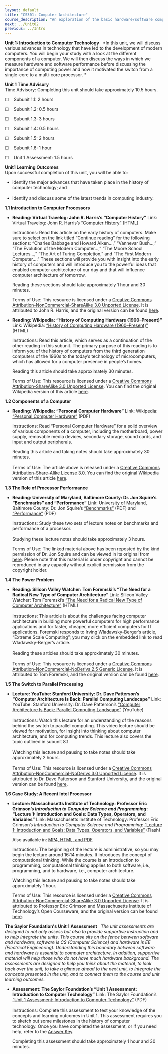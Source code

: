 ```yaml
---
layout: default
title: "CS301: Computer Architecture"
course_description: "An exploration of the basic hardware/software components, assembly language, and functional architecture design of computers."
next: ../Unit02
previous: ../Intro
---
```

**Unit 1: Introduction to Computer Technology** <span id="1"></span> 
*In this unit, we will discuss various advances in technology that have
led to the development of modern computers. You will begin your study
with a look at the different components of a computer. We will then
discuss the ways in which we measure hardware and software performance
before discussing the importance of computing power and how it motivated
the switch from a single-core to a multi-core processor. *

**Unit 1 Time Advisory**  
Time Advisory: Completing this unit should take approximately 10.5
hours.  
  
 ☐    Subunit 1.1: 2 hours  
  
 ☐    Subunit 1.2: 0.5 hours  
  
 ☐    Subunit 1.3: 3 hours  
  
 ☐    Subunit 1.4: 0.5 hours  
  
 ☐    Subunit 1.5: 2 hours  
  
 ☐    Subunit 1.6: 1 hour   
  
 ☐    Unit 1 Assessment: 1.5 hours

**Unit1 Learning Outcomes**  
Upon successful completion of this unit, you will be able to:  
-   identify the major advances that have taken place in the history of
    computer technology; and  
      
-   identify and discuss some of the latest trends in computing
    industry.

**1.1 Introduction to Computer Processors** <span id="1.1"></span> 
-   **Reading: Virtual Travelog: John R. Harris’s “Computer History”**
    Link: Virtual Travelog: John R. Harris’s [“Computer
    History”](http://resources.saylor.org.s3.amazonaws.com/CS/CS301/CS301-1.1-VirtualTravelogEarlyComputerHistory-CCBYNCSA_files/CS301-1.1-VirtualTravelogEarlyComputerHistory-CCBYNCSA.html)
    (HTML)  
      
     Instructions: Read this article on the early history of computers.
    Make sure to select on the link titled “Continue reading” for the
    following sections: “Charles Babbage and Howard Aiken…,” “Vannevar
    Bush…,” “The Evolution of the Modern Computer…,” “The Moore School
    Lectures…,” “The Art of Turing Completion,” and “The First Modern
    Computer….” These sections will provide you with insight into the
    early history of computers and will introduce you to the powerful
    ideas that enabled computer architecture of our day and that will
    influence computer architecture of tomorrow.  
      
     Reading these sections should take approximately 1 hour and 30
    minutes.  
      
     Terms of Use: This resource is licensed under a [Creative Commons
    Attribution-NonCommercial-ShareAlike 3.0 Unported
    License](http://creativecommons.org/licenses/by-nc-sa/3.0/). It is
    attributed to John R. Harris, and the original version can be found
    [here](http://www.virtualtravelog.net/category/computer-history/).

-   **Reading: Wikipedia: “History of Computing Hardware
    (1960–Present)”**
    Link: Wikipedia: [“History of Computing Hardware
    (1960–Present)”](http://resources.saylor.org.s3.amazonaws.com/CS/CS301/CS301-1.1-Wiki-Historyofcomputinghardware-1960s%E2%80%93present-Wikipediathefreeencyclopedia-CCBYNCSA_files/CS301-1.1-Wiki-Historyofcomputinghardware-1960s%E2%80%93present-Wikipediathefreeencyclopedia-CCBYNCSA.html)
    (HTML)   
      
     Instructions: Read this article, which serves as a continuation of
    the other reading in this subunit. The primary purpose of this
    reading is to inform you of the history of computers from the third
    generation computers of the 1960s to the today’s technology of
    microcomputers, which has allowed for a computer presence in
    people’s homes.  
      
     Reading this article should take approximately 30 minutes.  
      
     Terms of Use: This resource is licensed under a [Creative Commons
    Attribution-ShareAlike 3.0 Unported
    License](http://creativecommons.org/licenses/by-sa/3.0/). You can
    find the original Wikipedia version of this
    article [here](http://en.wikipedia.org/wiki/History_of_computing_hardware_%281960s%E2%80%93present%29).

**1.2 Components of a Computer** <span id="1.2"></span> 
-   **Reading: Wikipedia: “Personal Computer Hardware”**
    Link: Wikipedia: [“Personal Computer
    Hardware”](http://www.saylor.org/site/wp-content/uploads/2011/05/personal-computer-hardware.pdf)
    (PDF)  
      
     Instructions: Read “Personal Computer Hardware” for a solid
    overview of various components of a computer, including the
    motherboard, power supply, removable media devices, secondary
    storage, sound cards, and input and output peripherals.  
      
     Reading this article and taking notes should take approximately 30
    minutes.  
        
     Terms of Use: The article above is released under a [Creative
    Commons Attribution-Share-Alike License
    3.0](http://creativecommons.org/licenses/by-sa/3.0/). You can find
    the original Wikipedia version of this article
    [here](http://en.wikipedia.org/wiki/Personal_computer_hardware).

**1.3 The Role of Processor Performance** <span id="1.3"></span> 
-   **Reading: University of Maryland, Baltimore County: Dr. Jon
    Squire’s “Benchmarks” and “Performance”**
    Link: University of Maryland, Baltimore County: Dr. Jon Squire’s
    [“Benchmarks”](http://www.saylor.org/site/wp-content/uploads/2011/06/CS301.pdf)
    (PDF) and
    [“Performance”](http://www.saylor.org/site/wp-content/uploads/2011/06/CS301-1.3.pdf)
    (PDF)  
      
     Instructions: Study these two sets of lecture notes on benchmarks
    and performance of a processor.   
        
     Studying these lecture notes should take approximately 3 hours.  
      
     Terms of Use: The linked material above has been reposted by the
    kind permission of Dr. Jon Squire and can be viewed in its original
    from [here](http://www.cs.umbc.edu/~squire/cs411_l2.html). Please
    note that this material is under copyright and cannot be reproduced
    in any capacity without explicit permission from the copyright
    holder. 

**1.4 The Power Problem** <span id="1.4"></span> 
-   **Reading: Silicon Valley Watcher: Tom Foremski’s “The Need for a
    Radical New Type of Computer Architecture”**
    Link: Silicon Valley Watcher: Tom Foremski’s [“The Need for a
    Radical New Type of Computer
    Architecture”](http://resources.saylor.org.s3.amazonaws.com/CS/CS301/CS301-1.4-TheNeedForARadicalNewTypeOfComputerArchitecture-SVW-CCBYNCSA_files/CS301-1.4-TheNeedForARadicalNewTypeOfComputerArchitecture-SVW-CCBYNCSA.html)
    (HTML)  
        
     Instructions: This article is about the challenges facing computer
    architecture in building more powerful computers for high
    performance applications and for faster, cheaper, more efficient
    computers for IT applications. Foremski responds to Irving
    Wladawsky-Berger’s article, “Extreme Scale Computing”; you may click
    on the embedded link to read Wladawsky-Berger’s article.  
        
     Reading these articles should take approximately 30 minutes.  
        
     Terms of Use: This resource is licensed under a [Creative Commons
    Attribution-NonCommercial-NoDerivs 2.5 Generic
    License](http://creativecommons.org/licenses/by-nc-nd/2.5/). It is
    attributed to Tom Foremski, and the original version can be found
    [here](http://www.siliconvalleywatcher.com/mt/archives/2010/02/the_need_for_a.php). 

**1.5 The Switch to Parallel Processing** <span id="1.5"></span> 
-   **Lecture: YouTube: Stanford University: Dr. Dave Patterson’s
    “Computer Architecture Is Back: Parallel Computing Landscape”**
    Link: YouTube: Stanford University: Dr. Dave Patterson’s [“Computer
    Architecture Is Back: Parallel Computing
    Landscape”](http://www.youtube.com/watch?v=On-k-E5HpcQ) (YouTube)  
        
     Instructions: Watch this lecture for an understanding of the
    reasons behind the switch to parallel computing. This video lecture
    should be viewed for motivation, for insight into thinking about
    computer architecture, and for computing trends. This lecture also
    covers the topic outlined in subunit 8.1.  
        
     Watching this lecture and pausing to take notes should take
    approximately 2 hours.  
        
     Terms of Use: This resource is licensed under a [Creative Commons
    Attribution-NonCommercial-NoDerivs 3.0 Unported
    License](http://creativecommons.org/licenses/by-nc-nd/3.0/). It is
    attributed to Dr. Dave Patterson and Stanford University, and the
    original version can be found
    [here](http://www.youtube.com/watch?v=On-k-E5HpcQ).

**1.6 Case Study: A Recent Intel Processor** <span id="1.6"></span> 
-   **Lecture: Massachusetts Institute of Technology: Professor Eric
    Grimson’s *Introduction to Computer Science and Programming*:
    “Lecture 1: Introduction and Goals: Data Types, Operators, and
    Variables”**
    Link: Massachusetts Institute of Technology: Professor Eric
    Grimson’s *Introduction to Computer Science and Programming*:
    [“Lecture 1: Introduction and Goals: Data Types, Operators, and
    Variables”](http://ocw.mit.edu/courses/electrical-engineering-and-computer-science/6-00-introduction-to-computer-science-and-programming-fall-2008/video-lectures/lecture-1/) (Flash)  
      
     Also available in: [MP4, HTML, and
    PDF](http://ocw.mit.edu/courses/electrical-engineering-and-computer-science/6-00-introduction-to-computer-science-and-programming-fall-2008/video-lectures/lecture-1/)  
      
     Instructions: The beginning of the lecture is administrative, so
    you may begin the lecture around 16:14 minutes. It introduces the
    concept of computational thinking. While the course is an
    introduction to programming, computational thinking applies to both
    software, i.e., programming, and to hardware, i.e., computer
    architecture.  
      
     Watching this lecture and pausing to take notes should take
    approximately 1 hour.  
      
     Terms of Use: This resource is licensed under a [Creative Commons
    Attribution-NonCommercial-ShareAlike 3.0 Unported
    License](http://creativecommons.org/licenses/by-nc-sa/3.0/). It is
    attributed to Professor Eric Grimson and Massachusetts Institute of
    Technology’s Open Courseware, and the original version can be found
    [here](http://ocw.mit.edu/courses/electrical-engineering-and-computer-science/6-00-introduction-to-computer-science-and-programming-fall-2008/video-lectures/lecture-1/). 

**The Saylor Foundation's Unit 1 Assessment** <span id="1.7"></span> 
*The unit assessments are designed to not only assess but also to
provide supportive instruction and to help integrate the units. This
course sits on the fence between software and hardware; software is CS
(Computer Science) and hardware is EE (Electrical Engineering).
Understanding this boundary between software and hardware is essential
to computer architecture. In addition, supportive material will help
those who do not have much hardware background. The assessments are
designed to help you think about the material, to look back over the
unit, to take a glimpse ahead to the next unit, to integrate the
concepts presented in the unit, and to connect them to the course and
unit learning outcomes.*

-   **Assessment: The Saylor Foundation’s “Unit 1 Assessment:
    Introduction to Computer Technology”**
    Link: The Saylor Foundation’s [“Unit 1 Assessment: Introduction to
    Computer
    Technology”](http://www.saylor.org/site/wp-content/uploads/2012/07/CS301-Computer-Architecture-Assessment-1.FINAL_.pdf)
    (PDF)  
        
     Instructions: Complete this assessment to test your knowledge of
    the concepts and learning outcomes in Unit 1. This assessment
    requires you to sketch out some milestones in the history of
    computer technology. Once you have completed the assessment, or if
    you need help, refer to the [Answer
    Key](http://www.saylor.org/site/wp-content/uploads/2012/07/CS301-Computer-Architecture-Assessment-1-Answer-Key.FINAL_.pdf).  
      
     Completing this assessment should take approximately 1 hour and 30
    minutes. 


